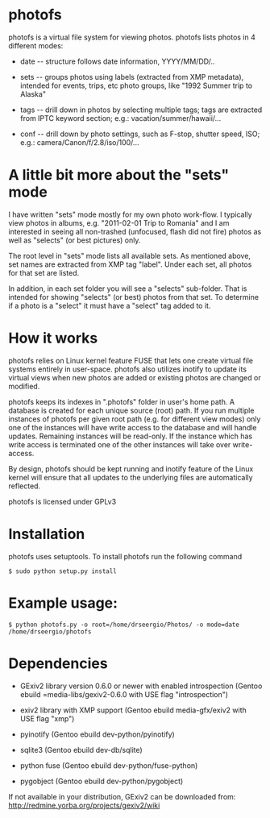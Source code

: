 photofs
=======

photofs is a virtual file system for viewing photos. photofs lists photos in
4 different modes:

  * date -- structure follows date information, YYYY/MM/DD/..

  * sets -- groups photos using labels (extracted from XMP metadata), intended
          for events, trips, etc photo groups, like "1992 Summer trip to Alaska"

  * tags -- drill down in photos by selecting multiple tags; tags are extracted
          from IPTC keyword section; e.g.: vacation/summer/hawaii/...

  * conf -- drill down by photo settings, such as F-stop, shutter speed, ISO; e.g.:
          camera/Canon/f/2.8/iso/100/...

A little bit more about the "sets" mode
=======

I have written "sets" mode mostly for my own photo work-flow. I typically view
photos in albums, e.g. "2011-02-01 Trip to Romania" and I am interested in
seeing all non-trashed (unfocused, flash did not fire) photos as well as
"selects" (or best pictures) only.

The root level in "sets" mode lists all available sets. As mentioned above,
set names are extracted from XMP tag "label". Under each set, all photos for
that set are listed.

In addition, in each set folder you will see a "selects" sub-folder. That is
intended for showing "selects" (or best) photos from that set. To determine if
a photo is a "select" it must have a "select" tag added to it.

How it works
=======

photofs relies on Linux kernel feature FUSE that lets one create virtual file
systems entirely in user-space. photofs also utilizes inotify to update its
virtual views when new photos are added or existing photos are changed or
modified.

photofs keeps its indexes in ".photofs" folder in user's home path. A database
is created for each unique source (root) path. If you run multiple instances of
photofs per given root path (e.g. for different view modes) only one of the
instances will have write access to the database and will handle updates.
Remaining instances will be read-only. If the instance which has write access is
terminated one of the other instances will take over write-access.

By design, photofs should be kept running and inotify feature of
the Linux kernel will ensure that all updates to the underlying files are
automatically reflected.


photofs is licensed under GPLv3

Installation
=======

photofs uses setuptools. To install photofs run the following command
```
$ sudo python setup.py install
```

Example usage:
=======

```
$ python photofs.py -o root=/home/drseergio/Photos/ -o mode=date /home/drseergio/photofs
```

Dependencies
=======

  * GExiv2 library version 0.6.0 or newer with enabled introspection
  (Gentoo ebuild =media-libs/gexiv2-0.6.0 with USE flag "introspection")

  * exiv2 library with XMP support
  (Gentoo ebuild media-gfx/exiv2 with USE flag "xmp")

  * pyinotify (Gentoo ebuild dev-python/pyinotify)

  * sqlite3 (Gentoo ebuild dev-db/sqlite)

  * python fuse (Gentoo ebuild dev-python/fuse-python)

  * pygobject (Gentoo ebuild dev-python/pygobject)

If not available in your distribution, GExiv2 can be downloaded from:
http://redmine.yorba.org/projects/gexiv2/wiki
